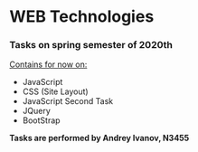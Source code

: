 # WEB Technologies
### Tasks on spring semester of 2020th

<u>Contains for now on:</u>
- JavaScript
- CSS (Site Layout)
- JavaScript Second Task
- JQuery
- BootStrap


__Tasks are performed by Andrey Ivanov, N3455__